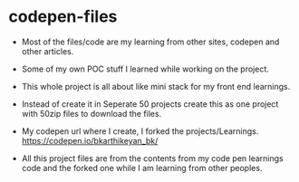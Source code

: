 # codepen-files
<!---- Info About Folders Files and Images ---->

- Most of the files/code are my learning from other sites, codepen and other articles.

- Some of my own POC stuff I learned while working on the project.

- This whole project is all about like mini stack for my front end learnings.

- Instead of create it in Seperate 50 projects create this as one project with 50zip files to download the files.

- My codepen url where I create, I forked the projects/Learnings.
https://codepen.io/bkarthikeyan_bk/

- All this project files are from the contents from my code pen learnings code and the forked one while I am learning from other peoples.
